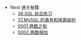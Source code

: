 - Nest 通关秘籍
  - [36.SQL 综合练习](/docs/nest/36/36.md)
  - [37.MySQL 的事务和隔离级别](/docs/nest/37/37.md)
  - [0001.两数之和](/docs/typeorm/1.md)
  - [0002.两数相加](/docs/typeorm/2.md)
